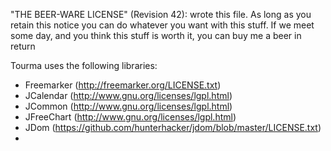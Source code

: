 "THE BEER-WARE LICENSE" (Revision 42): wrote this file. As long as you retain this notice you can do whatever you want with this stuff. If we meet some day, and you think this stuff is worth it, you can buy me a beer in return

Tourma uses the following libraries:
* Freemarker (http://freemarker.org/LICENSE.txt)
* JCalendar (http://www.gnu.org/licenses/lgpl.html)
* JCommon (http://www.gnu.org/licenses/lgpl.html)
* JFreeChart (http://www.gnu.org/licenses/lgpl.html) 
* JDom (https://github.com/hunterhacker/jdom/blob/master/LICENSE.txt)
* 